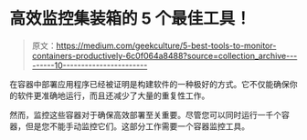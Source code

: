 # 高效监控集装箱的 5 个最佳工具！

> 原文：<https://medium.com/geekculture/5-best-tools-to-monitor-containers-productively-6c0f064a8488?source=collection_archive---------10----------------------->

在容器中部署应用程序已经被证明是构建软件的一种极好的方式。它不仅能确保你的软件更准确地运行，而且还减少了大量的重复性工作。

然而，监控这些容器对于确保高效部署至关重要。尽管您可以同时运行一千个容器，但是您不能手动监控它们。这部分工作需要一个容器监控工具。